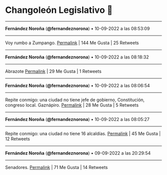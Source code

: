# Changoleón Legislativo 🙈
*****
**Fernández Noroña** (**@fernandeznorona**) • 10-09-2022 a las 08:53:09
*****
Voy rumbo a Zumpango.
[Permalink](https://twitter.com/fernandeznorona/status/1568643754839490568) | 144 Me Gusta | 25 Retweets
*****
**Fernández Noroña** (**@fernandeznorona**) • 10-09-2022 a las 08:18:32
*****
Abrazote
[Permalink](https://twitter.com/fernandeznorona/status/1568635041034502144) | 29 Me Gusta | 1 Retweets
*****
**Fernández Noroña** (**@fernandeznorona**) • 10-09-2022 a las 08:06:54
*****
Repite conmigo: una ciudad no tiene jefe de gobierno, Constitución, congreso local. Gaznápiro.
[Permalink](https://twitter.com/fernandeznorona/status/1568632113578246144) | 28 Me Gusta | 5 Retweets
*****
**Fernández Noroña** (**@fernandeznorona**) • 10-09-2022 a las 08:05:27
*****
Repite conmigo: una ciudad no tiene 16 alcaldías.
[Permalink](https://twitter.com/fernandeznorona/status/1568631750695481344) | 45 Me Gusta | 12 Retweets
*****
**Fernández Noroña** (**@fernandeznorona**) • 09-09-2022 a las 20:29:54
*****
Senadores.
[Permalink](https://twitter.com/fernandeznorona/status/1568456706828419072) | 71 Me Gusta | 14 Retweets